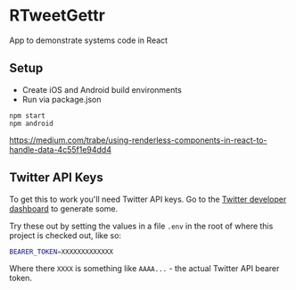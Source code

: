 # RTweetGettr

App to demonstrate systems code in React

## Setup

* Create iOS and Android build environments
* Run via package.json

```
npm start
npm android
```

https://medium.com/trabe/using-renderless-components-in-react-to-handle-data-4c55f1e94dd4

## Twitter API Keys

To get this to work you'll need Twitter API keys. Go to the [Twitter developer dashboard](https://developer.twitter.com/en/portal/dashboard) to generate some.

Try these out by setting the values in a file `.env` in the root of where this project is checked out, like so:

```bash
BEARER_TOKEN=XXXXXXXXXXXXX
```

Where there `XXXX` is something like `AAAA...` - the actual Twitter API bearer token.
